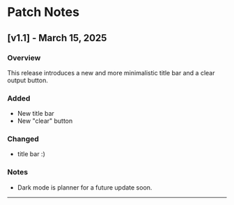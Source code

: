 # Patch Notes

## [v1.1] - March 15, 2025

### Overview
This release introduces a new and more minimalistic title bar and a clear output button.

### Added
- New title bar
- New "clear" button

### Changed
- title bar :)

### Notes
- Dark mode is planner for a future update soon.

---
